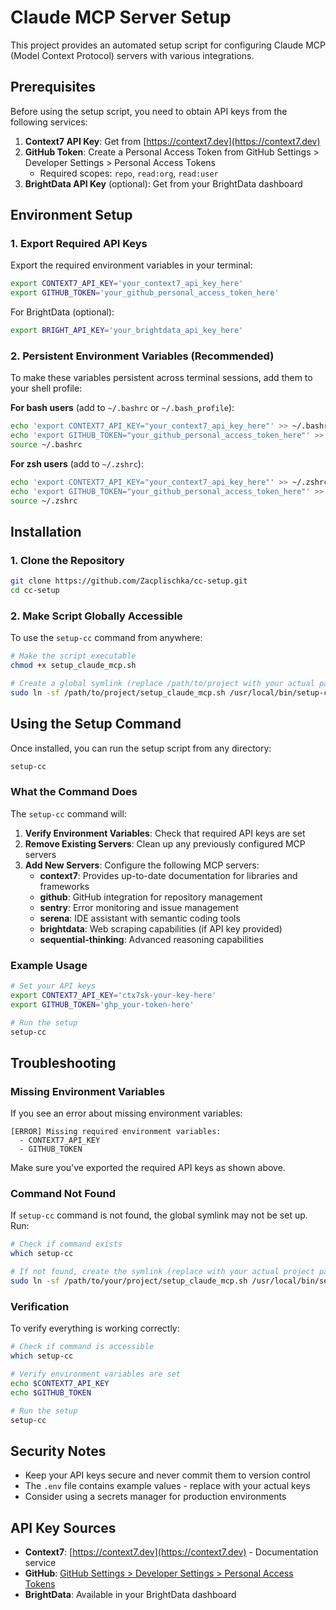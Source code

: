 # Claude MCP Server Setup

This project provides an automated setup script for configuring Claude MCP (Model Context Protocol) servers with various integrations.

## Prerequisites

Before using the setup script, you need to obtain API keys from the following services:

1. **Context7 API Key**: Get from [https://context7.dev](https://context7.dev)
2. **GitHub Token**: Create a Personal Access Token from GitHub Settings > Developer Settings > Personal Access Tokens
   - Required scopes: `repo`, `read:org`, `read:user`
3. **BrightData API Key** (optional): Get from your BrightData dashboard

## Environment Setup

### 1. Export Required API Keys

Export the required environment variables in your terminal:

```bash
export CONTEXT7_API_KEY='your_context7_api_key_here'
export GITHUB_TOKEN='your_github_personal_access_token_here'
```

For BrightData (optional):
```bash
export BRIGHT_API_KEY='your_brightdata_api_key_here'
```

### 2. Persistent Environment Variables (Recommended)

To make these variables persistent across terminal sessions, add them to your shell profile:

**For bash users** (add to `~/.bashrc` or `~/.bash_profile`):
```bash
echo 'export CONTEXT7_API_KEY="your_context7_api_key_here"' >> ~/.bashrc
echo 'export GITHUB_TOKEN="your_github_personal_access_token_here"' >> ~/.bashrc
source ~/.bashrc
```

**For zsh users** (add to `~/.zshrc`):
```bash
echo 'export CONTEXT7_API_KEY="your_context7_api_key_here"' >> ~/.zshrc
echo 'export GITHUB_TOKEN="your_github_personal_access_token_here"' >> ~/.zshrc
source ~/.zshrc
```

## Installation

### 1. Clone the Repository

```bash
git clone https://github.com/Zacplischka/cc-setup.git
cd cc-setup
```

### 2. Make Script Globally Accessible

To use the `setup-cc` command from anywhere:

```bash
# Make the script executable
chmod +x setup_claude_mcp.sh

# Create a global symlink (replace /path/to/project with your actual path)
sudo ln -sf /path/to/project/setup_claude_mcp.sh /usr/local/bin/setup-cc
```

## Using the Setup Command

Once installed, you can run the setup script from any directory:

```bash
setup-cc
```

### What the Command Does

The `setup-cc` command will:

1. **Verify Environment Variables**: Check that required API keys are set
2. **Remove Existing Servers**: Clean up any previously configured MCP servers
3. **Add New Servers**: Configure the following MCP servers:
   - **context7**: Provides up-to-date documentation for libraries and frameworks
   - **github**: GitHub integration for repository management
   - **sentry**: Error monitoring and issue management
   - **serena**: IDE assistant with semantic coding tools
   - **brightdata**: Web scraping capabilities (if API key provided)
   - **sequential-thinking**: Advanced reasoning capabilities

### Example Usage

```bash
# Set your API keys
export CONTEXT7_API_KEY='ctx7sk-your-key-here'
export GITHUB_TOKEN='ghp_your-token-here'

# Run the setup
setup-cc
```

## Troubleshooting

### Missing Environment Variables

If you see an error about missing environment variables:

```
[ERROR] Missing required environment variables:
  - CONTEXT7_API_KEY
  - GITHUB_TOKEN
```

Make sure you've exported the required API keys as shown above.

### Command Not Found

If `setup-cc` command is not found, the global symlink may not be set up. Run:

```bash
# Check if command exists
which setup-cc

# If not found, create the symlink (replace with your actual project path)
sudo ln -sf /path/to/your/project/setup_claude_mcp.sh /usr/local/bin/setup-cc
```

### Verification

To verify everything is working correctly:

```bash
# Check if command is accessible
which setup-cc

# Verify environment variables are set
echo $CONTEXT7_API_KEY
echo $GITHUB_TOKEN

# Run the setup
setup-cc
```

## Security Notes

- Keep your API keys secure and never commit them to version control
- The `.env` file contains example values - replace with your actual keys
- Consider using a secrets manager for production environments

## API Key Sources

- **Context7**: [https://context7.dev](https://context7.dev) - Documentation service
- **GitHub**: [GitHub Settings > Developer Settings > Personal Access Tokens](https://github.com/settings/tokens)
- **BrightData**: Available in your BrightData dashboard
